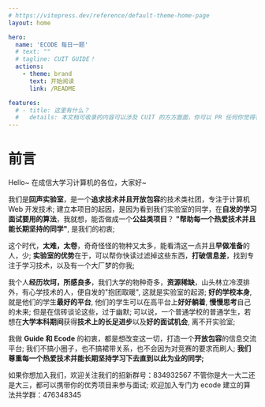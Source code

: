 ```yaml
---
# https://vitepress.dev/reference/default-theme-home-page
layout: home

hero:
  name: 'ECODE 每日一题'
  # text: ""
  # tagline: CUIT GUIDE！
  actions:
    - theme: brand
      text: 开始阅读
      link: /README

features:
  # - title: 这里有什么？
  #   details: 本文档可收录的内容可以涉及 CUIT 的方方面面，你可以 PR 任何你觉得有关 CUIT 的东西; 不是 CUIT 的也可，只要你觉得有益; 
---
```


# 前言

Hello~ 在成信大学习计算机的各位，大家好~


我们是**回声实验室**，是一个**追求技术并且开放包容**的技术类社团，专注于计算机 Web 开发技术;
建立本项目的起因，是因为看到我们实验室的同学，在**自发的学习面试要用的算法**，我就想，能否做成一个**公益类项目**？
**"帮助每一个热爱技术并且能长期坚持的同学"**, 是我们的初衷;


这个时代，**太难，太卷**，奇奇怪怪的物种又太多，能看清这一点并且**早做准备**的人，少;
**实验室的优势**在于，可以帮你快读过滤掉这些东西，**打破信息差**，找到专注于学习技术，以及有一个大厂梦的你我;


我个人**经历坎坷，所感良多**，我们大学的物种奇多，**资源稀缺**，山头林立冷漠排外，有心学技术的人，便自发的"抱团取暖", 这就是实验室的起源;
**好的学校本身**, 就是他们的学生**最好的平台**, 他们的学生可以在高平台上**好好躺着**, **慢慢思考**自己的未来; 但是在信砖谈论这些，过于幽默;
可以说，一个普通学校的普通学生，若想在**大学本科期间**获得**技术上的长足进步**以及**好的面试机会**, 离不开实验室; 


我做 **Guide 和 Ecode** 的初衷，都是想改变这一切，打造一个**开放包容**的信息交流平台;
我们不搞小圈子，也不搞裙带关系，也不会因为对竞赛的要求而刷人;
**我们尊重每一个热爱技术并能长期坚持学习下去直到以此为业的同学;**


如果你想加入我们，欢迎关注我们的招新群号：834932567
不管你是大一大二还是大三，都可以携带你的优秀项目来参与面试;
欢迎加入专门为 ecode 建立的算法共学群：476348345

